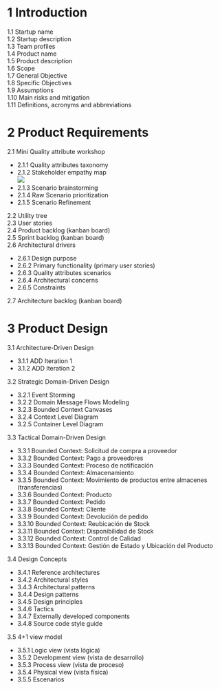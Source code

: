 

# 1 Introduction
1.1 Startup name  
1.2 Startup description  
1.3 Team profiles  
1.4 Product name  
1.5 Product description  
1.6 Scope  
1.7 General Objective  
1.8 Specific Objectives  
1.9 Assumptions  
1.10 Main risks and mitigation  
1.11 Definitions, acronyms and abbreviations  

# 2 Product Requirements
2.1 Mini Quality attribute workshop  
- 2.1.1 Quality attributes taxonomy  
- 2.1.2 Stakeholder empathy map  
![](http://www.plantuml.com/plantuml/png/lPNDRXD13CVl-nHMEFHKeOA06sgQ5XG90MfLYQipwzswdPtPUcRRfgYFn07n27qnFFkLa2Q54ySTZ-sV_xPdiyCGKM9JsInSiQjHi08X4z6Lbk1x1d24vgeKtxXyvgqNU77qUlRkv6soUCb9kjE5rMjwzi6x-EV9QUSgZWGEtlHNplYUuE1Lzh2MrbWCuV-c31UO-rjs9HHe0wrPB3kAovh0IxpmMRO7Cur1Tz53BUmCrsYpMjDXIJ0vkMwuzf0J77EWnvyUfg97KOLy_ENO-8dMfHnTYPFHsBgS-IBUej2ahHrWSagXzYxWGZkWTek0WqCZ22LfNMZLP25mY5JXf7CyfaAnrI6i82a0XIXDwnjW2SPN6fsqcB0Puc6DyTFZ3rMwBOa2YdXh_KWuyze7TWZgJsFj-N1HHHKAFTGqK9cmhvkEZAlQKgNvqR1o10KeqQL8UQyTRcYtGNOIQZACLhaLmC5PYiyvvYFUa5ALgyLh9CCQgaN4w9C8VT43upnN7YxOeDegZae4mXHAdpI2C6H8wLQWcs1JrqEfosSglTONHgQv2Ywra9gjHfKaM-3ekoOOowaZWsHf-hfxVd59aMyw3jS5rHQwLigYSKb3pQfipxVpvAucqNdJ0iw_lJoVZrpTmBPQKRgZ72gkog07d9WBl4-vcz2WiEy9lzIHAxvltHgTL6uHr0kDeS33zpD0SwTpp2Jjv7oLXXOOda0jWIx9D37riRq1QJi1k_vAocwwwfysCgSYRLZgTdy_jMwGh4fw9oL5-ZtSIJhDAtPgaZJMYNRk2i7LKetK7_KinUuRR1e9NTykKFAquMdmXcNVq57J2xcSUwvbcZ5TqpKbsscs6B7miWQv1wTaXrNIxjvecxLygwP_UPRszVrp--ztlaafpAxdQlJT-bOap-sFoEYtUvDR-jrxlgBUjd8jyzPTN6NUN8SsuPCT6UzldTOCTetnYkzliwE_e-nG6v_-mBy1)
- 2.1.3 Scenario brainstorming  
- 2.1.4 Raw Scenario prioritization  
- 2.1.5 Scenario Refinement  

2.2 Utility tree  
2.3 User stories  
2.4 Product backlog (kanban board)  
2.5 Sprint backlog (kanban board)  
2.6 Architectural drivers  
- 2.6.1 Design purpose  
- 2.6.2 Primary functionality (primary user stories)  
- 2.6.3 Quality attributes scenarios  
- 2.6.4 Architectural concerns  
- 2.6.5 Constraints  

2.7 Architecture backlog (kanban board)  

# 3 Product Design
3.1 Architecture-Driven Design  
- 3.1.1 ADD Iteration 1  
- 3.1.2 ADD Iteration 2  

3.2 Strategic Domain-Driven Design  
- 3.2.1 Event Storming  
- 3.2.2 Domain Message Flows Modeling  
- 3.2.3 Bounded Context Canvases  
- 3.2.4 Context Level Diagram  
- 3.2.5 Container Level Diagram  

3.3 Tactical Domain-Driven Design  
- 3.3.1 Bounded Context: Solicitud de compra a proveedor  
- 3.3.2 Bounded Context: Pago a proveedores  
- 3.3.3 Bounded Context: Proceso de notificación  
- 3.3.4 Bounded Context: Almacenamiento  
- 3.3.5 Bounded Context: Movimiento de productos entre almacenes (transferencias)  
- 3.3.6 Bounded Context: Producto  
- 3.3.7 Bounded Context: Pedido  
- 3.3.8 Bounded Context: Cliente  
- 3.3.9 Bounded Context: Devolución de pedido  
- 3.3.10 Bounded Context: Reubicación de Stock  
- 3.3.11 Bounded Context: Disponibilidad de Stock  
- 3.3.12 Bounded Context: Control de Calidad  
- 3.3.13 Bounded Context: Gestión de Estado y Ubicación del Producto  

3.4 Design Concepts  
- 3.4.1 Reference architectures  
- 3.4.2 Architectural styles  
- 3.4.3 Architectural patterns  
- 3.4.4 Design patterns  
- 3.4.5 Design principles  
- 3.4.6 Tactics  
- 3.4.7 Externally developed components  
- 3.4.8 Source code style guide  

3.5 4+1 view model  
- 3.5.1 Logic view (vista lógica)  
- 3.5.2 Development view (vista de desarrollo)  
- 3.5.3 Process view (vista de proceso)  
- 3.5.4 Physical view (vista física)  
- 3.5.5 Escenarios  
